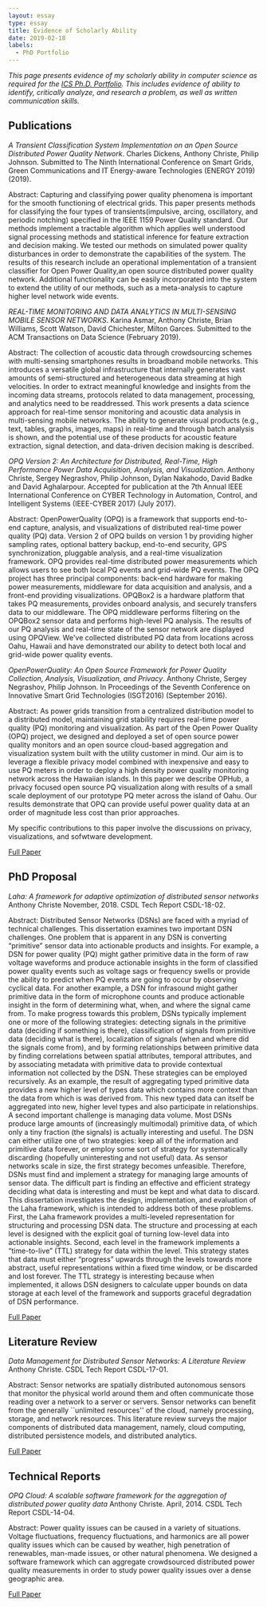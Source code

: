 ```yaml
---
layout: essay  
type: essay  
title: Evidence of Scholarly Ability  
date: 2019-02-18
labels:
  - PhD Portfolio
---
```


*This page presents evidence of my scholarly ability in computer science as required for the [ICS Ph.D. Portfolio](http://www.ics.hawaii.edu/academics/graduate-degree-programs/ph-d-in-ics/#phd-portfolio). This includes evidence of ability to identify, critically analyze, and research a problem, as well as written communication skills.*

## Publications

*A Transient Classification System Implementation on an Open Source Distributed Power Quality Network*. Charles Dickens, Anthony Christe, Philip Johnson.
Submitted to The Ninth International Conference on Smart Grids, Green Communications and IT Energy-aware Technologies (ENERGY 2019) (2019).

Abstract: Capturing  and  classifying  power  quality  phenomena is  important  for  the  smooth  functioning  of  electrical  grids.  This paper presents methods for classifying the four types of transients(impulsive, arcing, oscillatory, and periodic notching) specified in the IEEE 1159 Power Quality standard. Our methods implement a tractable algorithm which applies   well understood signal processing methods and statistical inference for feature extraction and decision making. We tested our methods on simulated power quality  disturbances  in  order  to  demonstrate  the  capabilities  of the  system.  The  results  of  this  research  include  an  operational implementation of a transient classifier for Open Power Quality,an  open  source  distributed  power  quality  network.  Additional functionality can be easily incorporated into the system to extend the  utility  of  our  methods,  such  as  a  meta-analysis  to  capture higher  level  network  wide  events.

*REAL-TIME MONITORING AND DATA ANALYTICS IN MULTI-SENSING MOBILE SENSOR NETWORKS*. Karina Asmar, Anthony Christe, Brian Williams, Scott Watson, David Chichester, Milton Garces.
Submitted to the ACM Transactions on Data Science (February 2019).

Abstract: The collection of acoustic data through crowdsourcing schemes with multi-sensing smartphones results in
          broadband mobile networks. This introduces a versatile global infrastructure that internally generates vast
          amounts of semi-structured and heterogeneous data streaming at high velocities. In order to extract
          meaningful knowledge and insights from the incoming data streams, protocols related to data
          management, processing, and analytics need to be readdressed. This work presents a data science
          approach for real-time sensor monitoring and acoustic data analysis in multi-sensing mobile networks.
          The ability to generate visual products (e.g., text, tables, graphs, images, maps) in real-time and through
          batch analysis is shown, and the potential use of these products for acoustic feature extraction, signal
          detection, and data-driven decision making is described.

*OPQ Version 2: An Architecture for Distributed, Real-Time, High Performance Power Data Acquisition, Analysis, and Visualization*. Anthony Christe, Sergey Negrashov, Philip Johnson, Dylan Nakahodo, David Badke and David Aghalarpour.
Accepted for publication at the 7th Annual IEEE International Conference on CYBER Technology in Automation, Control, and Intelligent Systems (IEEE-CYBER 2017) (July 2017).

Abstract: OpenPowerQuality (OPQ) is a framework that supports end-to-end capture, analysis, and visualizations of distributed real-time power quality (PQ) data. Version 2 of OPQ builds on version 1 by providing higher sampling rates, optional battery backup, end-to-end security, GPS synchronization, pluggable analysis, and a real-time visualization framework. OPQ provides real-time distributed power measurements which allows users to see both local PQ events and grid-wide PQ events. The OPQ project has three principal components: back-end hardware for making power measurements, middleware for data acquisition and analysis, and a front-end providing visualizations. OPQBox2 is a hardware platform that takes PQ measurements, provides onboard analysis, and securely transfers data to our middleware. The OPQ middleware performs filtering on the OPQBox2 sensor data and performs high-level PQ analysis. The results of our PQ analysis and real-time state of the sensor network are displayed using OPQView. We've collected distributed PQ data from locations across Oahu, Hawaii and have demonstrated our ability to detect both local and grid-wide power quality events.

*OpenPowerQuality: An Open Source Framework for Power Quality Collection, Analysis, Visualization, and Privacy*.
Anthony Christe, Sergey Negrashov, Philip Johnson. 
In Proceedings of the Seventh Conference on Innovative Smart Grid Technologies (ISGT2016) (September 2016).

Abstract: As power grids transition from a centralized distribution model to a distributed model, maintaining grid stability 
requires real-time power quality (PQ) monitoring and visualization. As part of the Open Power Quality (OPQ) project, we 
designed and deployed a set of open source power quality monitors and an open source cloud-based aggregation and 
visualization system built with the utility customer in mind. Our aim is to leverage a flexible privacy model combined 
with inexpensive and easy to use PQ meters in order to deploy a high density power quality monitoring network across the
Hawaiian islands. In this paper we describe OPHub, a privacy focused open source PQ visualization along with results of 
a small scale deployment of our prototype PQ meter across the island of Oahu. Our results demonstrate that OPQ can 
provide useful power quality data at an order of magnitude less cost than prior approaches.

My specific contributions to this paper involve the discussions on privacy, visualizations, and sofwtware development.

[Full Paper](http://csdl.ics.hawaii.edu/techreports/2016/16-02/16-02.pdf)

## PhD Proposal

*Laha: A framework for adaptive optimization of distributed sensor networks*
Anthony Christe
November, 2018. CSDL Tech Report CSDL-18-02.

Abstract: Distributed Sensor Networks (DSNs) are faced with a myriad of technical challenges. This dissertation examines two important DSN challenges. One problem that is apparent in any DSN is converting “primitive” sensor data into actionable products and insights. For example, a DSN for power quality (PQ) might gather primitive data in the form of raw voltage waveforms and produce actionable insights in the form of classified power quality events such as voltage sags or frequency swells or provide the ability to predict when PQ events are going to occur by observing cyclical data. For another example, a DSN for infrasound might gather primitive data in the form of microphone counts and produce actionable insight in the form of determining what, when, and where the signal came from. To make progress towards this problem, DSNs typically implement one or more of the following strategies: detecting signals in the primitive data (deciding if something is there), classification of signals from primitive data (deciding what is there), localization of signals (when and where did the signals come from), and by forming relationships between primitive data by finding correlations between spatial attributes, temporal attributes, and by associating metadata with primitive data to provide contextual information not collected by the DSN. These strategies can be employed recursively. As an example, the result of aggregating typed primitive data provides a new higher level of types data which contains more context than the data from which is was derived from. This new typed data can itself be aggregated into new, higher level types and also participate in relationships. A second important challenge is managing data volume. Most DSNs produce large amounts of (increasingly multimodal) primitive data, of which only a tiny fraction (the signals) is actually interesting and useful. The DSN can either utilize one of two strategies: keep all of the information and primitive data forever, or employ some sort of strategy for systematically discarding (hopefully uninteresting and not useful) data. As sensor networks scale in size, the first strategy becomes unfeasible. Therefore, DSNs must find and implement a strategy for managing large amounts of sensor data. The difficult part is finding an effective and efficient strategy deciding what data is interesting and must be kept and what data to discard. This dissertation investigates the design, implementation, and evaluation of the Laha framework, which is intended to address both of these problems. First, the Laha framework provides a multi-leveled representation for structuring and processing DSN data. The structure and processing at each level is designed with the explicit goal of turning low-level data into actionable insights. Second, each level in the framework implements a “time-to-live” (TTL) strategy for data within the level. This strategy states that data must either “progress” upwards through the levels towards more abstract, useful representations within a fixed time window, or be discarded and lost forever. The TTL strategy is interesting because when implemented, it allows DSN designers to calculate upper bounds on data storage at each level of the framework and supports graceful degradation of DSN performance.

[Full Paper](http://csdl.ics.hawaii.edu/techreports/2018/18-02/18-02.pdf)

## Literature Review

*Data Management for Distributed Sensor Networks: A Literature Review*
Anthony Christe. CSDL Tech Report CSDL-17-01.

Abstract: Sensor networks are spatially distributed autonomous sensors that monitor the physical world around them and often communicate those reading over a network to a server or servers. Sensor networks can benefit from the generally ``unlimited resources'' of the cloud, namely processing, storage, and network resources. This literature review surveys the major components of distributed data management, namely, cloud computing, distributed persistence models, and distributed analytics.

[Full Paper](http://csdl.ics.hawaii.edu/techreports/2017/17-01/17-01.pdf)

## Technical Reports

*OPQ Cloud: A scalable software framework for the aggregation of distributed power quality data*
Anthony Christe.
April, 2014. CSDL Tech Report CSDL-14-04.

Abstract: Power quality issues can be caused in a variety of situations. Voltage fluctuations, frequency fluctuations, and 
harmonics are all power quality issues which can be caused by weather, high penetration of renewables, man-made issues, 
or other natural phenomena. We designed a software framework which can aggregate crowdsourced distributed power quality 
measurements in order to study power quality issues over a dense geographic area.

[Full Paper](https://github.com/csdl/techreports/raw/master/techreports/2014/14-04/14-04.pdf)
